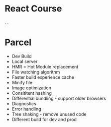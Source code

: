 # React Course 
.
.


# Parcel
- Dev Build
- Local server
- HMR = Hot Module replacement
- File watching algorithm
- Faster build experience cache
- Minify file
- Image optimization
- Consititent hashing
- Differential bundling - support older browsers
- Diagnostics
- Error handling
- Tree shaking - remove unused code
- Different build for dev and prod

